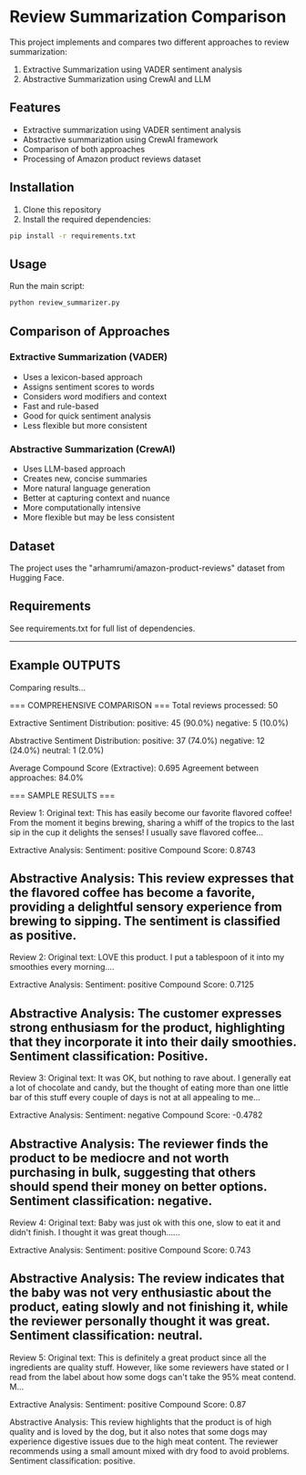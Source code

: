 # Review Summarization Comparison

This project implements and compares two different approaches to review summarization:
1. Extractive Summarization using VADER sentiment analysis
2. Abstractive Summarization using CrewAI and LLM

## Features

- Extractive summarization using VADER sentiment analysis
- Abstractive summarization using CrewAI framework
- Comparison of both approaches
- Processing of Amazon product reviews dataset

## Installation

1. Clone this repository
2. Install the required dependencies:
```bash
pip install -r requirements.txt
```

## Usage

Run the main script:
```bash
python review_summarizer.py
```

## Comparison of Approaches

### Extractive Summarization (VADER)
- Uses a lexicon-based approach
- Assigns sentiment scores to words
- Considers word modifiers and context
- Fast and rule-based
- Good for quick sentiment analysis
- Less flexible but more consistent

### Abstractive Summarization (CrewAI)
- Uses LLM-based approach
- Creates new, concise summaries
- More natural language generation
- Better at capturing context and nuance
- More computationally intensive
- More flexible but may be less consistent

## Dataset

The project uses the "arhamrumi/amazon-product-reviews" dataset from Hugging Face.

## Requirements

See requirements.txt for full list of dependencies. 

---

## Example OUTPUTS


Comparing results...

=== COMPREHENSIVE COMPARISON ===
Total reviews processed: 50

Extractive Sentiment Distribution:
  positive: 45 (90.0%)
  negative: 5 (10.0%)

Abstractive Sentiment Distribution:
  positive: 37 (74.0%)
  negative: 12 (24.0%)
  neutral: 1 (2.0%)

Average Compound Score (Extractive): 0.695
Agreement between approaches: 84.0%

=== SAMPLE RESULTS ===

Review 1:
Original text: This has easily become our favorite flavored coffee! From the moment it begins brewing, sharing a whiff of the tropics to the last sip in the cup it delights the senses! I usually save flavored coffee...

Extractive Analysis:
Sentiment: positive
Compound Score: 0.8743

Abstractive Analysis:
This review expresses that the flavored coffee has become a favorite, providing a delightful sensory experience from brewing to sipping. The sentiment is classified as positive.
--------------------------------------------------------------------------------

Review 2:
Original text: LOVE this product.  I put a tablespoon of it into my smoothies every morning....

Extractive Analysis:
Sentiment: positive
Compound Score: 0.7125

Abstractive Analysis:
The customer expresses strong enthusiasm for the product, highlighting that they incorporate it into their daily smoothies. Sentiment classification: Positive.
--------------------------------------------------------------------------------

Review 3:
Original text: It was OK, but nothing to rave about.  I generally eat a lot of chocolate and candy, but the thought of eating more than one little bar of this stuff every couple of days is not at all appealing to me...

Extractive Analysis:
Sentiment: negative
Compound Score: -0.4782

Abstractive Analysis:
The reviewer finds the product to be mediocre and not worth purchasing in bulk, suggesting that others should spend their money on better options. Sentiment classification: negative.
--------------------------------------------------------------------------------

Review 4:
Original text: Baby was just ok with this one, slow to eat it and didn't finish.  I thought it was great though......

Extractive Analysis:
Sentiment: positive
Compound Score: 0.743

Abstractive Analysis:
The review indicates that the baby was not very enthusiastic about the product, eating slowly and not finishing it, while the reviewer personally thought it was great. Sentiment classification: neutral.
--------------------------------------------------------------------------------

Review 5:
Original text: This is definitely a great product since all the ingredients are quality stuff. However, like some reviewers have stated or I read from the label about how some dogs can't take the 95% meat contend. M...

Extractive Analysis:
Sentiment: positive
Compound Score: 0.87

Abstractive Analysis:
This review highlights that the product is of high quality and is loved by the dog, but it also notes that some dogs may experience digestive issues due to the high meat content. The reviewer recommends using a small amount mixed with dry food to avoid problems. Sentiment classification: positive.
